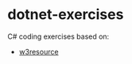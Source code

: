 # dotnet-exercises
C# coding exercises based on:
- [w3resource](https://www.w3resource.com/csharp-exercises/)

